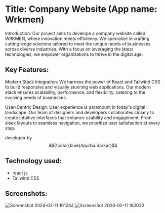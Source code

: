 # Title: Company Website (App name: Wrkmen)

Introduction:
Our project aims to develope a company website called WRKMEN, where innovation meets efficiency. We specialize in crafting cutting-edge solutions tailored to meet the unique needs of businesses across diverse industries. With a focus on leveraging the latest technologies, we empower organizations to thrive in the digital age.

## Key Features:

Modern Stack Integration: We harness the power of React and Tailwind CSS to build responsive and visually stunning web applications. Our modern stack ensures scalability, performance, and flexibility, catering to the evolving needs of businesses.

User-Centric Design: User experience is paramount in today's digital landscape. Our team of designers and developers collaborates closely to create intuitive interfaces that enhance usability and engagement. From sleek layouts to seamless navigation, we prioritize user satisfaction at every step.

developer by  $${\color{blue}Apurba Sarkar}$$ 

## Technology used:
- react js
- Tailwind CSS
  
## Screenshots:
![Screenshot 2024-02-11 161244](https://github.com/apurba-sarkar/wrkmen/assets/127435292/6dc50953-ad2b-4b12-9fd8-44773e3e8bd9)
![Screenshot 2024-02-11 162032](https://github.com/apurba-sarkar/wrkmen/assets/127435292/dc8219e7-759e-4854-a7a1-c65f33ee3400)
